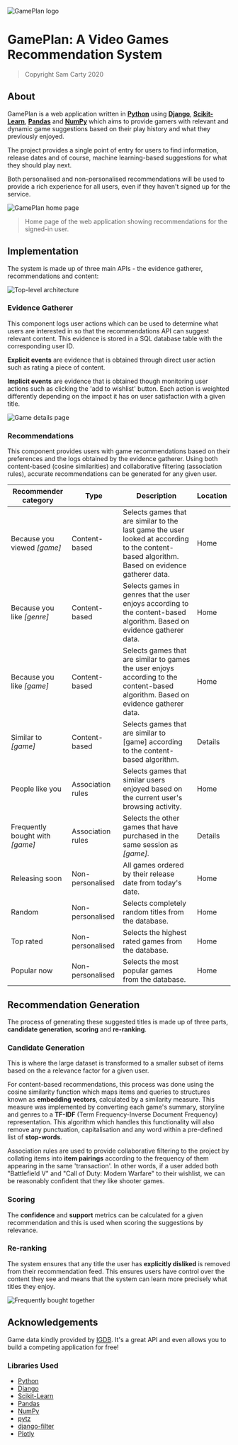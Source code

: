 ![GamePlan logo](https://user-images.githubusercontent.com/22345452/82842874-1ffa3200-9ed3-11ea-8435-25e9e62fdafe.png)

# GamePlan: A Video Games Recommendation System
> Copyright Sam Carty 2020

## About
GamePlan is a web application written in **[Python](https://www.python.org/)** using **[Django](https://www.djangoproject.com/)**, **[Scikit-Learn](https://scikit-learn.org/stable/)**, **[Pandas](https://pandas.pydata.org/)** and **[NumPy](https://numpy.org/)** which aims to provide gamers with relevant and dynamic game suggestions based on their play history and what they previously enjoyed.

The project provides a single point of entry for users to find information, release dates and of course, machine learning-based suggestions for what they should play next.

Both personalised and non-personalised recommendations will be used to provide a rich experience for all users, even if they haven't signed up for the service.

![GamePlan home page](https://user-images.githubusercontent.com/22345452/82844677-4622d080-9ed9-11ea-853d-3ff8f30e6986.png)

> Home page of the web application showing recommendations for the signed-in user.

## Implementation
The system is made up of three main APIs - the evidence gatherer, recommendations and content:

![Top-level architecture](https://user-images.githubusercontent.com/22345452/82843207-55ebe600-9ed4-11ea-87e6-e4e750abcb02.png)

### Evidence Gatherer
This component logs user actions which can be used to determine what users are interested in so that the recommendations API can suggest relevant content. This evidence is stored in a SQL database table with the corresponding user ID. 

**Explicit events** are evidence that is obtained through direct user action such as rating a piece of content.

**Implicit events** are evidence that is obtained though monitoring user actions such as clicking the 'add to wishlist' button. Each action is weighted differently depending on the impact it has on user satisfaction with a given title.

![Game details page](https://user-images.githubusercontent.com/22345452/82844713-766a6f00-9ed9-11ea-9b5c-e03c920e2118.png)

### Recommendations
This component provides users with game recommendations based on their preferences and the logs obtained by the evidence gatherer. Using both content-based (cosine similarities) and collaborative filtering (association rules), accurate recommendations can be generated for any given user. 

| **Recommender category** | **Type** | **Description** | **Location** |
| --- | --- | --- | --- |
| Because you viewed _[game]_ | Content-based | Selects games that are similar to the last game the user looked at according to the content-based algorithm. Based on evidence gatherer data. | Home |
| Because you like _[genre]_ | Content-based | Selects games in genres that the user enjoys according to the content-based algorithm. Based on evidence gatherer data. | Home |
| Because you like _[game]_ | Content-based | Selects games that are similar to games the user enjoys according to the content-based algorithm. Based on evidence gatherer data. | Home |
| Similar to _[game]_ | Content-based | Selects games that are similar to [game] according to the content-based algorithm. | Details |
| People like you | Association rules | Selects games that similar users enjoyed based on the current user&#39;s browsing activity. | Home |
| Frequently bought with _[game]_ | Association rules | Selects the other games that have purchased in the same session as _[game]._ | Details |
| Releasing soon | Non-personalised | All games ordered by their release date from today&#39;s date. | Home |
| Random | Non-personalised | Selects completely random titles from the database. | Home |
| Top rated | Non-personalised | Selects the highest rated games from the database. | Home |
| Popular now | Non-personalised | Selects the most popular games from the database. | Home |

## Recommendation Generation
The process of generating these suggested titles is made up of three parts, **candidate generation**, **scoring** and **re-ranking**.

### Candidate Generation
This is where the large dataset is transformed to a smaller subset of items based on the a relevance factor for a given user. 

For content-based recommendations, this process was done using the cosine similarity function which maps items and queries to structures known as **embedding vectors**, calculated by a similarity measure. This measure was implemented by converting each game's summary, storyline and genres to a **TF-IDF** (Term Frequency-Inverse Document Frequency) representation. This algorithm which handles this functionality will also remove any punctuation, capitalisation and any word within a pre-defined list of **stop-words**.

Association rules are used to provide collaborative filtering to the project by collating items into **item pairings** according to the frequency of them appearing in the same 'transaction'. In other words, if a user added both "Battlefield V" and "Call of Duty: Modern Warfare" to their wishlist, we can be reasonably confident that they like shooter games. 

### Scoring
The **confidence** and **support** metrics can be calculated for a given recommendation and this is used when scoring the suggestions by relevance.

### Re-ranking
The system ensures that any title the user has **explicitly disliked** is removed from their recommendation feed. This ensures users have control over the content they see and means that the system can learn more precisely what titles they enjoy.

![Frequently bought together](https://user-images.githubusercontent.com/22345452/82844716-779b9c00-9ed9-11ea-8261-3c3b4ced5000.png)

## Acknowledgements
Game data kindly provided by  [IGDB](https://www.igdb.com/api). It's a great API and even allows you to build a competing application for free!

### Libraries Used
* [Python](https://www.python.org/)
* [Django](https://www.djangoproject.com/)
* [Scikit-Learn](https://scikit-learn.org/stable/)
* [Pandas](https://pandas.pydata.org/)
* [NumPy](https://numpy.org/)
* [pytz](https://pypi.org/project/pytz/)
* [django-filter](https://pypi.org/project/django-filter/)
* [Plotly](https://plotly.com/)
